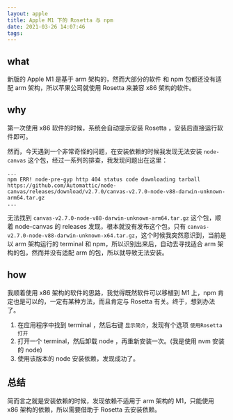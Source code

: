 ```yaml
---
layout: apple
title: Apple M1 下的 Rosetta 与 npm
date: 2021-03-26 14:07:46
tags:
---
```


## what

新版的 Apple M1 是基于 arm 架构的，然而大部分的软件 和 npm 包都还没有适配 arm 架构，所以苹果公司就使用 Rosetta 来兼容 x86 架构的软件。

## why

第一次使用 x86 软件的时候，系统会自动提示安装 Rosetta ，安装后直接运行软件即可。

然而，今天遇到一个非常奇怪的问题，在安装依赖的时候我发现无法安装 `node-canvas` 这个包，经过一系列的排查，我发现问题出在这里：

```shell
...
npm ERR! node-pre-gyp http 404 status code downloading tarball https://github.com/Automattic/node-canvas/releases/download/v2.7.0/canvas-v2.7.0-node-v88-darwin-unknown-arm64.tar.gz
...
```

无法找到 `canvas-v2.7.0-node-v88-darwin-unknown-arm64.tar.gz` 这个包，顺着 node-canvas 的 releases 发现，根本就没有发布这个包，只有 `canvas-v2.7.0-node-v88-darwin-unknown-x64.tar.gz`，这个时候我突然意识到，当前是以 arm 架构运行的 terminal 和 npm，所以识别出来后，自动去寻找适合 arm 架构的包，然而并没有适配 arm 的包，所以就导致无法安装。

## how

我顺着使用 x86 架构的软件的思路，我觉得既然软件可以移植到 M1 上，npm 肯定也是可以的，一定有某种方法，而且肯定与 Rosetta 有关。终于，想到办法了。

1. 在应用程序中找到 terminal ，然后右键 `显示简介`，发现有个选项 `使用Rosetta打开`
2. 打开一个 terminal，然后卸载 node ，再重新安装一次。(我是使用 nvm 安装的 node)
3. 使用该版本的 node 安装依赖，发现成功了。


## 总结

简而言之就是安装依赖的时候，发现依赖不适用于 arm 架构的 M1，只能使用 x86 架构的依赖，所以需要借助于 Rosetta 去安装依赖。